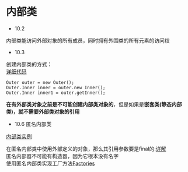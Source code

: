# 内部类

* 10.2

内部类能访问外部对象的所有成员，同时拥有外围类的所有元素的访问权

* 10.3


创建内部类的方式：<br>
[详细代码](https://github.com/shanyao19940801/BookeNote/blob/master/ThinkingInJava/think-first/src/com/thinkf/chapter10/c01/Outer.java)

	Outer outer = new Outer();
	Outer.Inner inner = outer.new Inner();
	Outer.Inner inner1 = outer.getInner();

**在有外部类对象之前是不可能创建内部类对象的**，但是如果是**嵌套类(静态内部类)，就不需要外部类对象的引用**

* 10.6 匿名内部类

[内部类实例](https://github.com/shanyao19940801/BookeNote/blob/master/ThinkingInJava/think-first/src/com/thinkf/chapter10/c06/Parce17.java)

在匿名内部类中使用外部定义的对象，那么其引用参数要是final的:[详解](https://www.cnblogs.com/DarrenChan/p/5738957.html)<br>
匿名内部器不可能有构造器，因为它根本没有名字<br>
使用匿名内部类实现工厂方法[Factories](https://github.com/shanyao19940801/BookeNote/blob/master/ThinkingInJava/think-first/src/com/thinkf/chapter10/c06/Factories.java)
